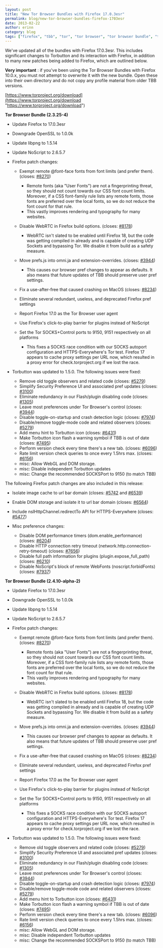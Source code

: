 ```yaml
---
layout: post
title: "New Tor Browser Bundles with Firefox 17.0.3esr"
permalink: blog/new-tor-browser-bundles-firefox-1703esr
date: 2013-02-22
author: erinn
category: blog
tags: ["firefox", "tbb", "tor", "tor browser", "tor browser bundle", "torbutton"]
---
```


We've updated all of the bundles with Firefox 17.0.3esr. This includes significant changes to Torbutton and its interaction with Firefox, in addition to many new patches being added to Firefox, which are outlined below.

**Very important** : if you've been using the Tor Browser Bundles with Firefox 10.0.x, you must not attempt to overwrite it with the new bundle. Open these into their own directory and do not copy any profile material from older TBB versions.

[https://www.torproject.org/download](https://www.torproject.org/download "https://www.torproject.org/download")

**Tor Browser Bundle (2.3.25-4)**

- Update Firefox to 17.0.3esr
- Downgrade OpenSSL to 1.0.0k
- Update libpng to 1.5.14
- Update NoScript to 2.6.5.7
- Firefox patch changes:

  - Exempt remote @font-face fonts from font limits (and prefer them).
 (closes: [#8270](https://trac.torproject.org/projects/tor/ticket/8270))

    - Remote fonts (aka "User Fonts") are not a fingerprinting threat, so
 they should not count towards our CSS font count limits. Moreover,
 if a CSS font-family rule lists any remote fonts, those fonts are
 preferred over the local fonts, so we do not reduce the font count
 for that rule.
    - This vastly improves rendering and typography for many websites.
  - Disable WebRTC in Firefox build options. (closes: [#8178](https://trac.torproject.org/projects/tor/ticket/8178))

    - WebRTC isn't slated to be enabled until Firefox 18, but the code
 was getting compiled in already and is capable of creating UDP Sockets
 and bypassing Tor. We disable it from build as a safety measure.
  - Move prefs.js into omni.ja and extension-overrides. (closes: [#3944](https://trac.torproject.org/projects/tor/ticket/3944))

    - This causes our browser pref changes to appear as defaults. It also
 means that future updates of TBB should preserve user pref settings.
  - Fix a use-after-free that caused crashing on MacOS (closes: [#8234](https://trac.torproject.org/projects/tor/ticket/8234))
  - Eliminate several redundant, useless, and deprecated Firefox pref settings
  - Report Firefox 17.0 as the Tor Browser user agent
  - Use Firefox's click-to-play barrier for plugins instead of NoScript
  - Set the Tor SOCKS+Control ports to 9150, 9151 respectively on all platforms

    - This fixes a SOCKS race condition with our SOCKS autoport configuration
 and HTTPS-Everywhere's Tor test. Firefox 17 appears to cache proxy
 settings per URL now, which resulted in a proxy error for
 check.torproject.org if we lost the race.
- Torbutton was updated to 1.5.0. The following issues were fixed:

  - Remove old toggle observers and related code (closes: [#5279](https://trac.torproject.org/projects/tor/ticket/5279))
  - Simplify Security Preference UI and associated pref updates (closes: [#3100](https://trac.torproject.org/projects/tor/ticket/3100))
  - Eliminate redundancy in our Flash/plugin disabling code (closes: [#1305](https://trac.torproject.org/projects/tor/ticket/1305))
  - Leave most preferences under Tor Browser's control (closes: [#3944](https://trac.torproject.org/projects/tor/ticket/3944))
  - Disable toggle-on-startup and crash detection logic (closes: [#7974](https://trac.torproject.org/projects/tor/ticket/7974))
  - Disable/remove toggle-mode code and related observers (closes: [#5279](https://trac.torproject.org/projects/tor/ticket/5279))
  - Add menu hint to Torbutton icon (closes: [#6431](https://trac.torproject.org/projects/tor/ticket/6431))
  - Make Torbutton icon flash a warning symbol if TBB is out of date (closes: [#7495](https://trac.torproject.org/projects/tor/ticket/7495))
  - Perform version check every time there's a new tab. (closes: [#6096](https://trac.torproject.org/projects/tor/ticket/6096))
  - Rate limit version check queries to once every 1.5hrs max. (closes: [#6156](https://trac.torproject.org/projects/tor/ticket/6156))
  - misc: Allow WebGL and DOM storage.
  - misc: Disable independent Torbutton updates
  - misc: Change the recommended SOCKSPort to 9150 (to match TBB)

The following Firefox patch changes are also included in this release:

- Isolate image cache to url bar domain (closes: [#5742](https://trac.torproject.org/projects/tor/ticket/5742) and [#6539](https://trac.torproject.org/projects/tor/ticket/6539))
- Enable DOM storage and isolate it to url bar domain (closes: [#6564](https://trac.torproject.org/projects/tor/ticket/6564))
- Include nsIHttpChannel.redirectTo API for HTTPS-Everywhere (closes: [#5477](https://trac.torproject.org/projects/tor/ticket/5477))
- Misc preference changes:

  - Disable DOM performance timers (dom.enable\_performance) (closes: [#6204](https://trac.torproject.org/projects/tor/ticket/6204))
  - Disable HTTP connection retry timeout (network.http.connection-retry-timeout) (closes: [#7656](https://trac.torproject.org/projects/tor/ticket/7656))
  - Disable full path information for plugins (plugin.expose\_full\_path) (closes: [#6210](https://trac.torproject.org/projects/tor/ticket/6210))
  - Disable NoScript's block of remote WebFonts (noscript.forbidFonts) (closes: [#7937](https://trac.torproject.org/projects/tor/ticket/7937))

**Tor Browser Bundle (2.4.10-alpha-2)**

- Update Firefox to 17.0.3esr
- Downgrade OpenSSL to 1.0.0k
- Update libpng to 1.5.14
- Update NoScript to 2.6.5.7
- Firefox patch changes:

  - Exempt remote @font-face fonts from font limits (and prefer them).
 (closes: [#8270](https://trac.torproject.org/projects/tor/ticket/))

    - Remote fonts (aka "User Fonts") are not a fingerprinting threat, so
 they should not count towards our CSS font count limits. Moreover,
 if a CSS font-family rule lists any remote fonts, those fonts are
 preferred over the local fonts, so we do not reduce the font count
 for that rule.
    - This vastly improves rendering and typography for many websites.
  - Disable WebRTC in Firefox build options. (closes: [#8178](https://trac.torproject.org/projects/tor/ticket/8178))

    - WebRTC isn't slated to be enabled until Firefox 18, but the code
 was getting compiled in already and is capable of creating UDP Sockets
 and bypassing Tor. We disable it from build as a safety measure.
  - Move prefs.js into omni.ja and extension-overrides. (closes: [#3944](https://trac.torproject.org/projects/tor/ticket/3944))

    - This causes our browser pref changes to appear as defaults. It also
 means that future updates of TBB should preserve user pref settings.
  - Fix a use-after-free that caused crashing on MacOS (closes: [#8234](https://trac.torproject.org/projects/tor/ticket/8234))
  - Eliminate several redundant, useless, and deprecated Firefox pref settings
  - Report Firefox 17.0 as the Tor Browser user agent
  - Use Firefox's click-to-play barrier for plugins instead of NoScript
  - Set the Tor SOCKS+Control ports to 9150, 9151 respectively on all platforms

    - This fixes a SOCKS race condition with our SOCKS autoport configuration
 and HTTPS-Everywhere's Tor test. Firefox 17 appears to cache proxy
 settings per URL now, which resulted in a proxy error for
 check.torproject.org if we lost the race.
- Torbutton was updated to 1.5.0. The following issues were fixed:

  - Remove old toggle observers and related code (closes: [#5279](https://trac.torproject.org/projects/tor/ticket/5279))
  - Simplify Security Preference UI and associated pref updates (closes: [#3100](https://trac.torproject.org/projects/tor/ticket/3100))
  - Eliminate redundancy in our Flash/plugin disabling code (closes: [#1305](https://trac.torproject.org/projects/tor/ticket/1305))
  - Leave most preferences under Tor Browser's control (closes: [#3944](https://trac.torproject.org/projects/tor/ticket/3944))
  - Disable toggle-on-startup and crash detection logic (closes: [#7974](https://trac.torproject.org/projects/tor/ticket/7974))
  - Disable/remove toggle-mode code and related observers (closes: [#5279](https://trac.torproject.org/projects/tor/ticket/5279))
  - Add menu hint to Torbutton icon (closes: [#6431](https://trac.torproject.org/projects/tor/ticket/6431))
  - Make Torbutton icon flash a warning symbol if TBB is out of date (closes: [#7495](https://trac.torproject.org/projects/tor/ticket/7495))
  - Perform version check every time there's a new tab. (closes: [#6096](https://trac.torproject.org/projects/tor/ticket/6096))
  - Rate limit version check queries to once every 1.5hrs max. (closes: [#6156](https://trac.torproject.org/projects/tor/ticket/6156))
  - misc: Allow WebGL and DOM storage.
  - misc: Disable independent Torbutton updates
  - misc: Change the recommended SOCKSPort to 9150 (to match TBB)

